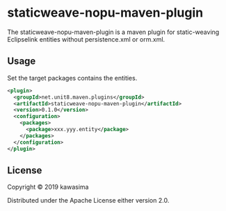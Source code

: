 # staticweave-nopu-maven-plugin

The staticweave-nopu-maven-plugin is a maven plugin for static-weaving Eclipselink entities without persistence.xml or orm.xml. 

## Usage

Set the target packages contains the entities.

```xml
<plugin>
  <groupId>net.unit8.maven.plugins</groupId>
  <artifactId>staticweave-nopu-maven-plugin</artifactId>
  <version>0.1.0</version>
  <configuration>
    <packages>
      <package>xxx.yyy.entity</package>
    </packages>
  </configuration>
</plugin>
```

## License

Copyright © 2019 kawasima

Distributed under the Apache License either version 2.0.